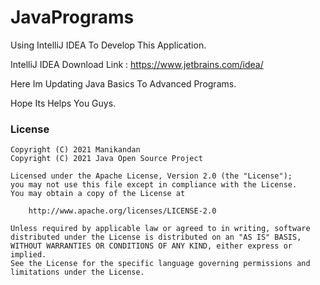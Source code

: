 # JavaPrograms

Using IntelliJ IDEA To Develop This Application.

IntelliJ IDEA Download Link : https://www.jetbrains.com/idea/

Here Im Updating Java Basics To Advanced Programs.

Hope Its Helps You Guys.

### License

   ```
   Copyright (C) 2021 Manikandan
   Copyright (C) 2021 Java Open Source Project

   Licensed under the Apache License, Version 2.0 (the "License");
   you may not use this file except in compliance with the License.
   You may obtain a copy of the License at

       http://www.apache.org/licenses/LICENSE-2.0

   Unless required by applicable law or agreed to in writing, software
   distributed under the License is distributed on an "AS IS" BASIS,
   WITHOUT WARRANTIES OR CONDITIONS OF ANY KIND, either express or implied.
   See the License for the specific language governing permissions and
   limitations under the License.
   ```
